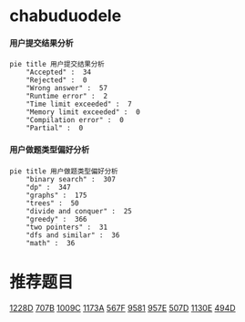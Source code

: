 # chabuduodele

<!-- tabs:start -->



#### **用户提交结果分析**

```mermaid
pie title 用户提交结果分析
    "Accepted" :  34
    "Rejected" :  0
    "Wrong answer" :  57
    "Runtime error" :  2
    "Time limit exceeded" :  7
    "Memory limit exceeded" :  0
    "Compilation error" :  0
    "Partial" :  0
```

#### **用户做题类型偏好分析**

```mermaid
pie title 用户做题类型偏好分析
    "binary search" :  307
    "dp" :  347
    "graphs" :  175
    "trees" :  50
    "divide and conquer" :  25
    "greedy" :  366
    "two pointers" :  31
    "dfs and similar" :  36
    "math" :  36
```



<!-- tabs:end -->
# 推荐题目
[1228D](https://codeforces.com/contest/1228/problem/D)
[707B](https://codeforces.com/contest/707/problem/B)
[1009C](https://codeforces.com/contest/1009/problem/C)
[1173A](https://codeforces.com/contest/1173/problem/A)
[567F](https://codeforces.com/contest/567/problem/F)
[9581](https://codeforces.com/contest/958/problem/1)
[957E](https://codeforces.com/contest/957/problem/E)
[507D](https://codeforces.com/contest/507/problem/D)
[1130E](https://codeforces.com/contest/1130/problem/E)
[494D](https://codeforces.com/contest/494/problem/D)
